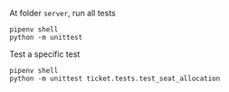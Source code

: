 At folder `server`, run all tests
```
pipenv shell
python -m unittest
```

Test a specific test
```
pipenv shell
python -m unittest ticket.tests.test_seat_allocation
```